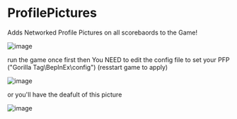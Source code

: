 # ProfilePictures
Adds Networked Profile Pictures on all scorebaords to the Game!

![image](https://github.com/The-Graze/ProfilePictures/assets/82724623/7bd5ae88-d49a-4877-bf03-0c4351fc47e7)



run the game once first then You NEED to edit the config file to set your PFP
("Gorilla Tag\BepInEx\config")
(resstart game to apply)

![image](https://github.com/The-Graze/ProfilePictures/assets/82724623/387237c5-ae2e-41ce-91af-9d8e8005e353)
 
 or you'll have the deafult of this picture

![image](https://static.wikia.nocookie.net/gorillatag/images/7/77/Gorillapin.png/revision/latest?cb=20220223225937)
